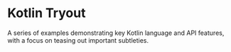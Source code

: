 Kotlin Tryout
=============

A series of examples demonstrating key Kotlin language and API features, with a focus on teasing out important subtleties.
